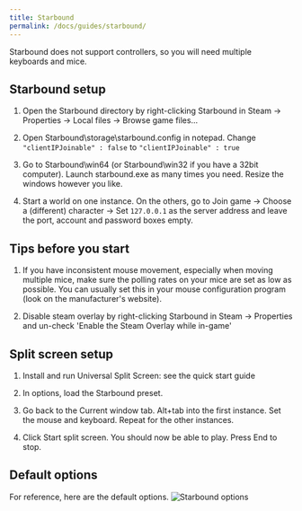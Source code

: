 ```yaml
---
title: Starbound
permalink: /docs/guides/starbound/
---
```


Starbound does not support controllers, so you will need multiple keyboards and mice.

## Starbound setup
1. Open the Starbound directory by right-clicking Starbound in Steam -> Properties -> Local files -> Browse game files...

1. Open Starbound\storage\starbound.config in notepad. Change `"clientIPJoinable" : false` to `"clientIPJoinable" : true` 

1. Go to Starbound\win64 (or Starbound\win32 if you have a 32bit computer). Launch starbound.exe as many times you need. Resize the windows however you like.

1. Start a world on one instance. On the others, go to Join game -> Choose a (different) character -> Set `127.0.0.1` as the server address and leave the port, account and password boxes empty.

## Tips before you start
1. If you have inconsistent mouse movement, especially when moving multiple mice, make sure the polling rates on your mice are set as low as possible. You can usually set this in your mouse configuration program (look on the manufacturer's website).

1. Disable steam overlay by right-clicking Starbound in Steam -> Properties and un-check 'Enable the Steam Overlay while in-game'

## Split screen setup
1. Install and run Universal Split Screen: see the quick start guide

1. In options, load the Starbound preset.

1. Go back to the Current window tab. Alt+tab into the first instance. Set the mouse and keyboard. Repeat for the other instances.

1. Click Start split screen. You should now be able to play. Press End to stop.

## Default options
For reference, here are the default options.
![Starbound options](https://raw.githubusercontent.com/UniversalSplitScreen/UniversalSplitScreen.github.io/master/img/starbound_options.png)
